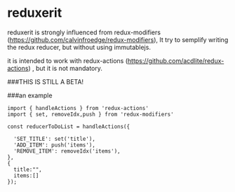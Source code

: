 # reduxerit
reduxerit is strongly influenced from redux-modifiers (https://github.com/calvinfroedge/redux-modifiers), It try to semplify writing the redux reducer, but without using immutablejs.

it is intended to work with redux-actions (https://github.com/acdlite/redux-actions) , but it is not mandatory.

###THIS IS STILL A BETA! 


###an example

```
import { handleActions } from 'redux-actions'
import { set, removeIdx,push } from 'redux-modifiers'

const reducerToDoList = handleActions({
  
  'SET_TITLE': set('title'),
  'ADD_ITEM': push('items'),
  'REMOVE_ITEM': removeIdx('items'),
}, 
{
  title:"",
  items:[]
});
```
